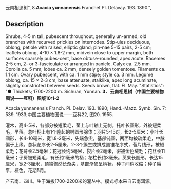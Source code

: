 云南相思树",
8.**Acacia yunnanensis** Franchet Pl. Delavay. 193. 1890.",

## Description
Shrubs, 4-5 m tall, pubescent throughout, generally un-armed; old branches with recurved prickles on internodes. Stip-ules deciduous, oblong; petiole with raised, elliptic gland; pin-nae 5-15 pairs, 2-5 cm; leaflets oblong, 4-10 × 1.8-2 mm, midvein close to upper margin, both surfaces sparsely pubes-cent, base obtuse-rounded, apex acute. Racemes 2-5 cm, 2- or 3-fasciculate or arranged in panicle. Calyx ca. 2.5 mm. Corolla ca. 5 mm; lobes ca. 2 mm, densely golden tomentose. Filaments ca. 1.1 cm. Ovary pubescent, with ca. 1 mm stipe; style ca. 3 mm. Legume oblong, ca. 15 × 2-3 cm, base attenuate, stalklike, apex long acuminate, slightly constricted between seeds. Seeds brown, flat. Fl. May.
  "Statistics": "● Thickets; 1700-2200 m. Sichuan, Yunnan.
**3．云南相思树（中国主要植物图说——豆科）图版10:1-2**

Acacia yunnanensis Franch. Pl. Delav. 193. 1890; Hand.-Mazz. Symb. Sin. 7: 539. 1933;中国主要植物图说——豆科22, 图20. 1955.

灌木，高4-5米，各部分被短柔毛，茎上与叶轴上无刺。托叶长圆形，外被短柔毛，早落。总叶柄上有1个隆起的椭圆形腺体；羽片5-15对，长2-5厘米；小叶长圆形，长4-10毫米，宽1.8-2毫米，先端急尖，基部钝圆，两面均被疏柔毛，中脉偏于上缘。总状花序长2-5厘米，2-3个簇生或排成圆锥花序式，苞片线形，被短柔毛；花萼长2.5毫米；花冠长约5毫米，裂片长2毫米，密被金色绒毛；花丝长11毫米；子房被短柔毛，有长约1毫米的柄；花柱长约3毫米。荚果长圆形，长达15厘米，宽2-3厘米，顶端骤然长渐尖，基部渐狭呈柄状，种子间稍收缩；种子扁平，棕色。花期5月。

产云南、四川。生于海拔1700-2200米的灌丛中。模式标本采自云南洱源。
